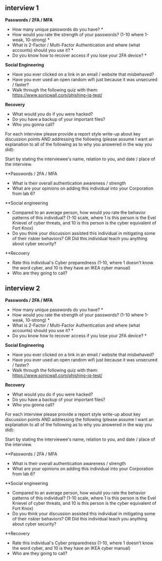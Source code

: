 ## interview 1
**Passwords / 2FA / MFA**
* How many unique passwords do you have?
     *      
* How would you rate the strength of your passwords? (1-10 where 1-weak, 10-strong)
     * 
* What is 2-Factor / Multi-Factor Authentication and where (what accounts) should you use it?
     * 
* Do you know how to recover access if you lose your 2FA device?
     * 
  
**Social Engineering**
* Have you ever clicked on a link in an email / website that misbehaved?
* Have you ever used an open random wifi just because it was unsecured / faster?
* Walk through the following quiz with them: https://www.sonicwall.com/phishing-iq-test/
  
**Recovery**

* What would you do if you were hacked?
* Do you have a backup of your important files?
* Who you gonna call?
  
For each interview please provide a report style write-up about key discussion points AND addressing the following (please assume I want an explanation to all of the following as to why you answered in the way you did):

Start by stating the interviewee's name, relation to you, and date / place of the interview.

**Passwords / 2FA / MFA
* What is their overall authentication awareness / strength
* What are your opinions on adding this individual into your Corporation from lab 6?
  
**Social engineering
* Compared to an average person, how would you rate the behavior patterns of this individual? (1-10 scale, where 1 is this person is the Evel Knievel of cyber threats, and 10 is this person is the cyber equivalent of Fort Knox)
* Do you think your discussion assisted this individual in mitigating some of their riskier behaviors? OR Did this individual teach you anything about cyber security?
  
**Recovery
* Rate this individual's Cyber preparedness (1-10, where 1 doesn't know the word cyber, and 10 is they have an IKEA cyber manual)
* Who are they going to call?

## interview 2
**Passwords / 2FA / MFA**
* How many unique passwords do you have?
     *      
* How would you rate the strength of your passwords? (1-10 where 1-weak, 10-strong)
     * 
* What is 2-Factor / Multi-Factor Authentication and where (what accounts) should you use it?
     * 
* Do you know how to recover access if you lose your 2FA device?
     * 
  
**Social Engineering**
* Have you ever clicked on a link in an email / website that misbehaved?
* Have you ever used an open random wifi just because it was unsecured / faster?
* Walk through the following quiz with them: https://www.sonicwall.com/phishing-iq-test/
  
**Recovery**

* What would you do if you were hacked?
* Do you have a backup of your important files?
* Who you gonna call?
  
For each interview please provide a report style write-up about key discussion points AND addressing the following (please assume I want an explanation to all of the following as to why you answered in the way you did):

Start by stating the interviewee's name, relation to you, and date / place of the interview.

**Passwords / 2FA / MFA
* What is their overall authentication awareness / strength
* What are your opinions on adding this individual into your Corporation from lab 6?
  
**Social engineering
* Compared to an average person, how would you rate the behavior patterns of this individual? (1-10 scale, where 1 is this person is the Evel Knievel of cyber threats, and 10 is this person is the cyber equivalent of Fort Knox)
* Do you think your discussion assisted this individual in mitigating some of their riskier behaviors? OR Did this individual teach you anything about cyber security?
  
**Recovery
* Rate this individual's Cyber preparedness (1-10, where 1 doesn't know the word cyber, and 10 is they have an IKEA cyber manual)
* Who are they going to call?
